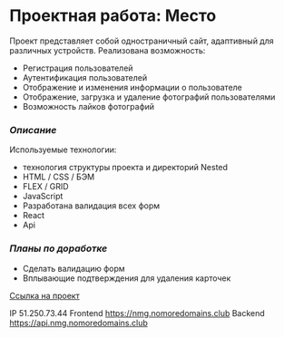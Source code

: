 # Проектная работа: Место

Проект представляет собой одностраничный сайт, адаптивный для различных устройств.
Реализована возможность:
* Регистрация пользователей
* Аутентификация пользователей
* Отображение и изменения информации о пользователе
* Отображение, загрузка и удаление фотографий пользователями
* Возможность лайков фотографий

### *Описание*
Используемые технологии:
* технология структуры проекта и директорий Nested
* HTML / CSS / БЭМ
* FLEX / GRID
* JavaScript
* Разработана валидация всех форм
* React
* Api

### *Планы по доработке*
  - Сделать валидацию форм
  - Вплывающие подтверждения для удаления карточек

[Ссылка на проект](https://github.com/NMaksG/react-mesto-api-full.git)

IP 51.250.73.44
Frontend https://nmg.nomoredomains.club
Backend https://api.nmg.nomoredomains.club